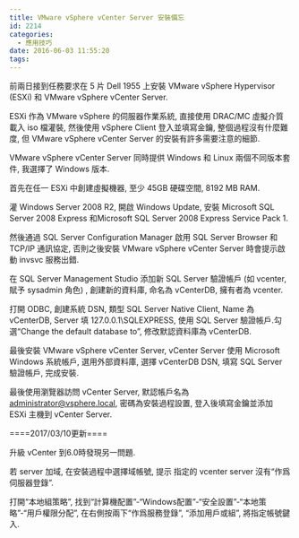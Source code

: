 ```yaml
---
title: VMware vSphere vCenter Server 安裝備忘
id: 2214
categories:
  - 應用技巧
date: 2016-06-03 11:55:20
tags:
---
```


前兩日接到任務要求在 5 片 Dell 1955 上安裝 VMware vSphere Hypervisor (ESXi) 和 VMware vSphere vCenter Server.

ESXi 作為 VMware vSphere 的伺服器作業系統, 直接使用 DRAC/MC 虛擬介質載入 iso 檔灌裝, 然後使用 vSphere Client 登入並填寫金鑰, 整個過程沒有什麼難度, 但 VMware vSphere vCenter Server 的安裝有許多需要注意的細節.

<!--more-->

VMware vSphere vCenter Server 同時提供 Windows 和 Linux 兩個不同版本套件, 我選擇了 Windows 版本.

首先在任一 ESXi 中創建虛擬機器, 至少 45GB 硬碟空間, 8192 MB RAM.

灌 Windows Server 2008 R2, 開啟 Windows Update, 安裝 Microsoft SQL Server 2008 Express 和Microsoft SQL Server 2008 Express Service Pack 1.

然後通過 SQL Server Configuration Manager 啟用 SQL Server Browser 和 TCP/IP 通訊協定, 否則之後安裝 VMware vSphere vCenter Server 時會提示啟動 invsvc 服務出錯.

在 SQL Server Management Studio 添加新 SQL Server 驗證帳戶 (如 vcenter, 賦予 sysadmin 角色) , 創建新的資料庫, 命名為 vCenterDB, 擁有者為 vcenter.

打開 ODBC, 創建系統 DSN, 類型 SQL Server Native Client, Name 為 vCenterDB, Server 填 127.0.0.1\SQLEXPRESS, 使用 SQL Server 驗證帳戶.勾選“Change the default database to”, 修改默認資料庫為 vCenterDB.

最後安裝 VMware vSphere vCenter Server, vCenter Server 使用 Microsoft Windows 系統帳戶, 選用外部資料庫, 選擇 vCenterDB DSN, 填寫 SQL Server 驗證帳戶, 完成安裝.

最後使用瀏覽器訪問 vCenter Server, 默認帳戶名為 administrator@vsphere.local, 密碼為安裝過程設置, 登入後填寫金鑰並添加 ESXi 主機到 vCenter Server.

====2017/03/10更新====

升級 vCenter 到6.0時發現另一問題.

若 server 加域, 在安裝過程中選擇域帳號, 提示 指定的 vcenter server 沒有“作爲伺服器登錄”.

打開“本地組策略”, 找到“計算機配置”-“Windows配置”-“安全設置”-“本地策略”-“用戶權限分配”, 在右側按兩下“作爲服務登錄”, “添加用戶或組”, 將指定帳號鍵入.
